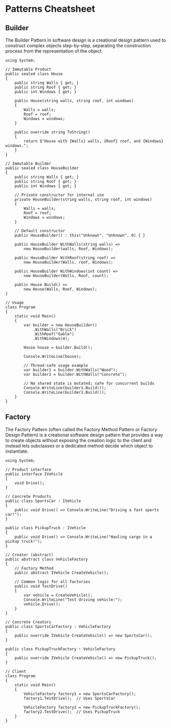 # Patterns Cheatsheet

## Builder

The Builder Pattern in software design is a creational design pattern used to construct complex objects step-by-step, separating the construction process from the representation of the object.

~~~
using System;

// Immutable Product
public sealed class House
{
    public string Walls { get; }
    public string Roof { get; }
    public int Windows { get; }

    public House(string walls, string roof, int windows)
    {
        Walls = walls;
        Roof = roof;
        Windows = windows;
    }

    public override string ToString()
    {
        return $"House with {Walls} walls, {Roof} roof, and {Windows} windows.";
    }
}

// Immutable Builder
public sealed class HouseBuilder
{
    public string Walls { get; }
    public string Roof { get; }
    public int Windows { get; }

    // Private constructor for internal use
    private HouseBuilder(string walls, string roof, int windows)
    {
        Walls = walls;
        Roof = roof;
        Windows = windows;
    }

    // Default constructor
    public HouseBuilder() : this("Unknown", "Unknown", 0) { }

    public HouseBuilder WithWalls(string walls) =>
        new HouseBuilder(walls, Roof, Windows);

    public HouseBuilder WithRoof(string roof) =>
        new HouseBuilder(Walls, roof, Windows);

    public HouseBuilder WithWindows(int count) =>
        new HouseBuilder(Walls, Roof, count);

    public House Build() =>
        new House(Walls, Roof, Windows);
}

// Usage
class Program
{
    static void Main()
    {
        var builder = new HouseBuilder()
            .WithWalls("Brick")
            .WithRoof("Gable")
            .WithWindows(4);

        House house = builder.Build();

        Console.WriteLine(house);

        // Thread-safe usage example
        var builder1 = builder.WithWalls("Wood");
        var builder2 = builder.WithWalls("Concrete");

        // No shared state is mutated; safe for concurrent builds
        Console.WriteLine(builder1.Build());
        Console.WriteLine(builder2.Build());
    }
}
~~~

## Factory

The Factory Pattern (often called the Factory Method Pattern or Factory Design Pattern) is a creational software design pattern that provides a way to create objects without exposing the creation logic to the client and instead lets subclasses or a dedicated method decide which object to instantiate.

~~~
using System;

// Product interface
public interface IVehicle
{
    void Drive();
}

// Concrete Products
public class SportsCar : IVehicle
{
    public void Drive() => Console.WriteLine("Driving a fast sports car!");
}

public class PickupTruck : IVehicle
{
    public void Drive() => Console.WriteLine("Hauling cargo in a pickup truck!");
}

// Creator (abstract)
public abstract class VehicleFactory
{
    // Factory Method
    public abstract IVehicle CreateVehicle();

    // Common logic for all factories
    public void TestDrive()
    {
        var vehicle = CreateVehicle();
        Console.WriteLine("Test driving vehicle:");
        vehicle.Drive();
    }
}

// Concrete Creators
public class SportsCarFactory : VehicleFactory
{
    public override IVehicle CreateVehicle() => new SportsCar();
}

public class PickupTruckFactory : VehicleFactory
{
    public override IVehicle CreateVehicle() => new PickupTruck();
}

// Client
class Program
{
    static void Main()
    {
        VehicleFactory factory1 = new SportsCarFactory();
        factory1.TestDrive();  // Uses SportsCar

        VehicleFactory factory2 = new PickupTruckFactory();
        factory2.TestDrive();  // Uses PickupTruck
    }
}
~~~
